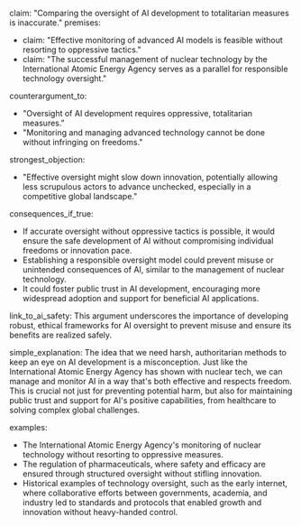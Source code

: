 claim: "Comparing the oversight of AI development to totalitarian measures is inaccurate."
premises:
  - claim: "Effective monitoring of advanced AI models is feasible without resorting to oppressive tactics."
  - claim: "The successful management of nuclear technology by the International Atomic Energy Agency serves as a parallel for responsible technology oversight."

counterargument_to:
  - "Oversight of AI development requires oppressive, totalitarian measures."
  - "Monitoring and managing advanced technology cannot be done without infringing on freedoms."

strongest_objection:
  - "Effective oversight might slow down innovation, potentially allowing less scrupulous actors to advance unchecked, especially in a competitive global landscape."

consequences_if_true:
  - If accurate oversight without oppressive tactics is possible, it would ensure the safe development of AI without compromising individual freedoms or innovation pace.
  - Establishing a responsible oversight model could prevent misuse or unintended consequences of AI, similar to the management of nuclear technology.
  - It could foster public trust in AI development, encouraging more widespread adoption and support for beneficial AI applications.

link_to_ai_safety: This argument underscores the importance of developing robust, ethical frameworks for AI oversight to prevent misuse and ensure its benefits are realized safely.

simple_explanation:
The idea that we need harsh, authoritarian methods to keep an eye on AI development is a misconception. Just like the International Atomic Energy Agency has shown with nuclear tech, we can manage and monitor AI in a way that's both effective and respects freedom. This is crucial not just for preventing potential harm, but also for maintaining public trust and support for AI's positive capabilities, from healthcare to solving complex global challenges.

examples:
  - The International Atomic Energy Agency's monitoring of nuclear technology without resorting to oppressive measures.
  - The regulation of pharmaceuticals, where safety and efficacy are ensured through structured oversight without stifling innovation.
  - Historical examples of technology oversight, such as the early internet, where collaborative efforts between governments, academia, and industry led to standards and protocols that enabled growth and innovation without heavy-handed control.
